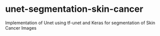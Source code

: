# unet-segmentation-skin-cancer
Implementation of Unet using tf-unet and Keras for segmentation of Skin Cancer Images

